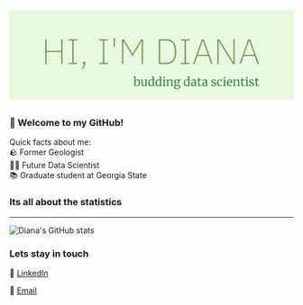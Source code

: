 # ![diana gambone header](https://github.com/dgambone3/dgambone3/blob/main/header-picture.png)

### 👋 Welcome to my GitHub!   

<p >
  Quick facts about me: <br>
  🪨 Former Geologist<br>
  👩‍💻 Future Data Scientist<br>
  📚 Graduate student at Georgia State
  
</p>


<!--
**dgambone3/dgambone3** is a ✨ _special_ ✨ repository because its `README.md` (this file) appears on your GitHub profile.


Here are some ideas to get you started:

- 🔭 I’m currently working on ...
- 🌱 I’m currently learning ...
- 👯 I’m looking to collaborate on ...
- 🤔 I’m looking for help with ...
- 💬 Ask me about ...
- 📫 How to reach me: ...
- 😄 Pronouns: ...
- ⚡ Fun fact: ...
-->
### Its all about the statistics
---
![Diana's GitHub stats](https://github-readme-stats.vercel.app/api?username=dgambone3&show_icons=true&theme=vue-dark)

### Lets stay in touch
💼    [LinkedIn](https://www.linkedin.com/in/dgambone/)

📧    [Email](mailto:dgambone2@student.gsu.com)
